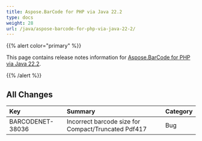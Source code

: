 ```yaml
---
title: Aspose.BarCode for PHP via Java 22.2
type: docs
weight: 28
url: /java/aspose-barcode-for-php-via-java-22-2/
---
```


{{% alert color="primary" %}} 

This page contains release notes information for [Aspose.BarCode for PHP via Java 22.2](https://downloads.aspose.com/barcode/phpjava/new-releases/aspose.barcode-for-php-via-java-22.2/).

{{% /alert %}} 
## **All Changes**

|**Key**|**Summary**|**Category**|
| :- | :- | :- |
|BARCODENET-38036|Incorrect barcode size for Compact/Truncated Pdf417|Bug|
